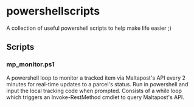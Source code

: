 # powershellscripts
A collection of useful powershell scripts to help make life easier ;) 

## Scripts

### mp_monitor.ps1
A powershell loop to monitor a tracked item via Maltapost's API every 2 minutes for real-time updates to a parcel's status. Run in powershell and input the local tracking code when prompted. Consists of a while loop which triggers an Invoke-RestMethod cmdlet to query Maltapost's API. 


